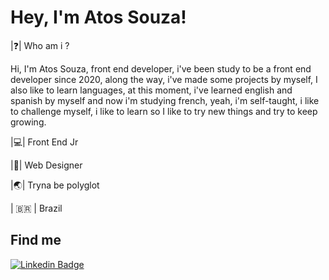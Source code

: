 # Hey, I'm Atos Souza! 

|❓| Who am i ?

Hi, I'm Atos Souza, front end developer, i've been study to be a front end developer since 2020, along the way, i've made some projects by myself, I also like to learn languages, at this moment, i've learned english and spanish by myself and now i'm studying french, yeah, i'm self-taught,  i like to challenge myself, i like to learn so I like to try new things and try to keep growing.

|💻| Front End Jr

|🚀| Web Designer

|🌏| Tryna be polyglot

| 🇧🇷 | Brazil

## Find me

[![Linkedin Badge](https://img.shields.io/badge/-Atos%20Souza-6633cc?style=flat-square&logo=Linkedin&logoColor=white&link=https://www.linkedin.com/in/atos-souza-ab9468203/)](https://www.linkedin.com/in/atos-souza-ab9468203/) 
